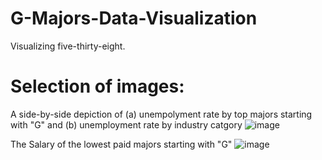 # G-Majors-Data-Visualization
Visualizing five-thirty-eight.


# Selection of images:

A side-by-side depiction of (a) unempolyment rate by top majors starting with "G" and (b) unemployment rate by industry catgory
![image](https://github.com/Makayla-Law/G-Majors-Data-Visualization/assets/100392989/8e775510-915e-497d-b1d9-f77c1c62a43f)

The Salary of the lowest paid majors starting with "G"
![image](https://github.com/Makayla-Law/G-Majors-Data-Visualization/assets/100392989/d9f653e6-4529-4b0e-a554-c83c71cab3a3)
